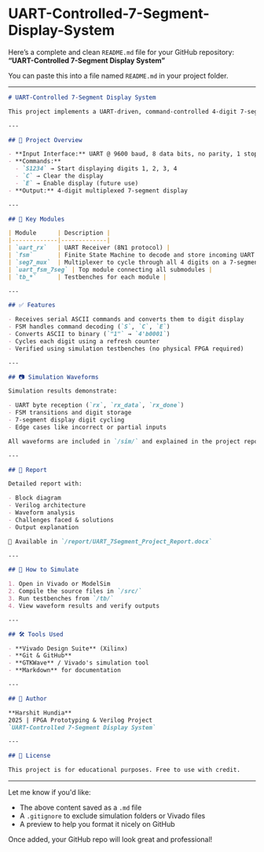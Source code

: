# UART-Controlled-7-Segment-Display-System
Here’s a complete and clean `README.md` file for your GitHub repository:
**“UART-Controlled 7-Segment Display System”**

You can paste this into a file named `README.md` in your project folder.

---

```markdown
# UART-Controlled 7-Segment Display System

This project implements a UART-driven, command-controlled 4-digit 7-segment display system using Verilog HDL. It is designed as part of an FPGA prototyping lab assignment and demonstrates UART communication, finite state machine (FSM) control, and time-multiplexed display logic.

---

## 📌 Project Overview

- **Input Interface:** UART @ 9600 baud, 8 data bits, no parity, 1 stop bit (8N1)
- **Commands:** 
  - `S1234` → Start displaying digits 1, 2, 3, 4
  - `C` → Clear the display
  - `E` → Enable display (future use)
- **Output:** 4-digit multiplexed 7-segment display

---

## 🧠 Key Modules

| Module      | Description |
|-------------|-------------|
| `uart_rx`   | UART Receiver (8N1 protocol) |
| `fsm`       | Finite State Machine to decode and store incoming UART digits |
| `seg7_mux`  | Multiplexer to cycle through all 4 digits on a 7-segment display |
| `uart_fsm_7seg` | Top module connecting all submodules |
| `tb_*`      | Testbenches for each module |

---

## ✅ Features

- Receives serial ASCII commands and converts them to digit display
- FSM handles command decoding (`S`, `C`, `E`)
- Converts ASCII to binary (`"1"` → `4'b0001`)
- Cycles each digit using a refresh counter
- Verified using simulation testbenches (no physical FPGA required)

---

## 📷 Simulation Waveforms

Simulation results demonstrate:

- UART byte reception (`rx`, `rx_data`, `rx_done`)
- FSM transitions and digit storage
- 7-segment display digit cycling
- Edge cases like incorrect or partial inputs

All waveforms are included in `/sim/` and explained in the project report.

---

## 📘 Report

Detailed report with:

- Block diagram  
- Verilog architecture  
- Waveform analysis  
- Challenges faced & solutions  
- Output explanation

📄 Available in `/report/UART_7Segment_Project_Report.docx`

---

## 🚀 How to Simulate

1. Open in Vivado or ModelSim
2. Compile the source files in `/src/`
3. Run testbenches from `/tb/`
4. View waveform results and verify outputs

---

## 🛠 Tools Used

- **Vivado Design Suite** (Xilinx)
- **Git & GitHub**
- **GTKWave** / Vivado's simulation tool
- **Markdown** for documentation

---

## 📌 Author

**Harshit Hundia**  
2025 | FPGA Prototyping & Verilog Project  
`UART-Controlled 7-Segment Display System`

---

## 📜 License

This project is for educational purposes. Free to use with credit.

```

---

Let me know if you'd like:

* The above content saved as a `.md` file
* A `.gitignore` to exclude simulation folders or Vivado files
* A preview to help you format it nicely on GitHub

Once added, your GitHub repo will look great and professional!
